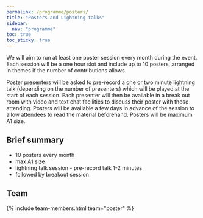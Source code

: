 ```yaml
---
permalink: /programme/posters/
title: "Posters and Lightning talks"
sidebar:
  nav: "programme"
toc: true
toc_sticky: true
---
```


We will aim to run at least one poster session every month during the event. Each session will be a one hour slot and include up to 10 posters, arranged in themes if the number of contributions allows. 

Poster presenters will be asked to pre-record a one or two minute lightning talk (depending on the number of presenters) which will be played at the start of each session. Each presenter will then be available in a break out room with video and text chat facilities to discuss their poster with those attending. Posters will be available a few days in advance of the session to allow attendees to read the material beforehand. Posters will be maximum A1 size.

## Brief summary

* 10 posters every month
* max A1 size
* lightning talk session - pre-record talk 1-2 minutes
* followed by breakout session

## Team

{% include team-members.html team="poster" %}
